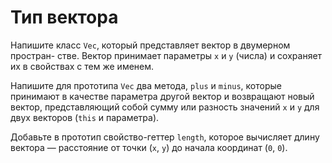 # Тип вектора

Напишите класс `Vec`, который представляет вектор в двумерном простран- стве. Вектор принимает параметры `x` и `y` (числа) и сохраняет их в свойствах с тем же именем.

Напишите для прототипа `Vec` два метода, `plus` и `minus`, которые принимают в качестве параметра другой вектор и возвращают новый вектор, представляющий собой сумму или разность значений `x` и `y` для двух векторов (`this` и параметра).

Добавьте в прототип свойство-геттер `length`, которое вычисляет длину вектора — расстояние от точки (`x`, `y`) до начала координат (`0`, `0`).
